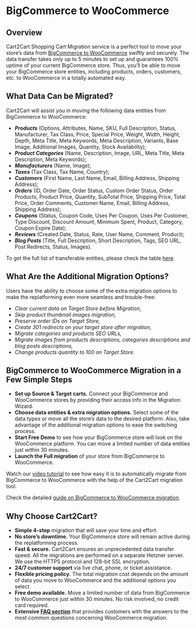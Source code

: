 # BigCommerce to WooCommerce 
## Overview
Cart2Cart Shopping Cart Migration service is a perfect tool to move your store’s data from [BigCommerce to WooCommerce](https://www.shopping-cart-migration.com/shopping-cart-migration-options/4941-bigcommerce-to-woocommerce-migration?utm_source=github-articles&utm_medium=articles&utm_term=bigcommerce-woocommerce&utm_campaign=github.com) swiftly and securely. The data transfer takes only up to 5 minutes to set up and guarantees 100% uptime of your current BigCommerce store. Thus, you’ll be able to move your BigCommerce store entities, including products, orders, customers, etc. to WooCommerce in a totally automated way.
## What Data Can be Migrated?
Cart2Cart will assist you in moving the following data entities from BigCommerce to WooCommerce:
* **_Products_** (Options, Attributes, Name, SKU, Full Description, Status, Manufacturer, Tax Class, Price, Special Price, Weight, Width, Height, Depth, Meta Title, Meta Keywords, Meta Description, Variants, Base Image, Additional Images, Quantity, Stock Availability);
* **_Product Categories_** (Name, Description, Image, URL, Meta Title, Meta Description, Meta Keywords);
* **_Manufacturers_** (Name, Image);
* **_Taxes_** (Tax Class, Tax Name, Country);
* **_Customers_** (First Name, Last Name, Email, Billing Address, Shipping Address);
* **_Orders_** (ID, Order Date, Order Status, Custom Order Status, Order Products, Product Price, Quantity, SubTotal Price, Shipping Price, Total Price, Order Comments, Customer Name, Email, Billing Address, Shipping Address);
* **_Coupons_** (Status, Coupon Code, Uses Per Coupon, Uses Per Customer, Type Discount, Discount Amount, Minimum Spent, Product, Category, Coupon Expire Date);
* **_Reviews_** (Created Date, Status, Rate, User Name, Comment, Product);
* **_Blog Posts_** (Title, Full Description, Short Description, Tags, SEO URL, Post Redirects, Status, Images).
 
To get the full list of transferable entities, please check the table [here](https://www.shopping-cart-migration.com/shopping-cart-migration-options/4941-bigcommerce-to-woocommerce-migration?utm_source=github-articles&utm_medium=articles&utm_term=bigcommerce-woocommerce&utm_campaign=github.com).
## What Are the Additional Migration Options?
Users have the ability to choose some of the extra migration options to make the replatforming even more seamless and trouble-free:
* _Clear current data on Target Store before Migration,_
* _Skip product thumbnail images migration,_
* _Preserve order IDs on Target Store,_
* _Create 301 redirects on your target store after migration,_
* _Migrate categories and products SEO URLs,_
* _Migrate images from products descriptions, categories descriptions and blog posts descriptions,_
* _Change products quantity to 100 on Target Store._
## BigCommerce to WooCommerce Migration in a Few Simple Steps 
* **Set up Source & Target carts.** Connect your BigCommerce and WooCommerce stores by providing their access info in the Migration Wizard.
* **Choose data entities & extra migration options.** Select some of the data types or move all the store’s data to the desired platform. Also, take advantage of the additional migration options to ease the switching process.
* **Start Free Demo** to see how your BigCommerce store will look on the WooCommerce platform. You can move a limited number of data entities just within 30 minutes.  
* **Launch the Full migration** of your store from BigCommerce to WooCommerce.

Watch our [video tutorial](https://www.youtube.com/watch?v=tuFI8EBkWZY?utm_source=github-articles&utm_medium=articles&utm_term=bigcommerce-woocommerce&utm_campaign=github.com) to see how easy it is to automatically migrate from BigCommerce to WooCommerce with the help of the Cart2Cart migration tool.
 
Check the detailed [guide on BigCommerce to WooCommerce migration](https://www.shopping-cart-migration.com/migration-guides/how-to-migrate-from-bigcommerce-to-woocommerce-like-clockwork?utm_source=github-articles&utm_medium=articles&utm_term=bigcommerce-woocommerce&utm_campaign=github.com). 
## Why Choose Cart2Cart?
* **Simple 4-step** migration that will save your time and effort.
* **No store’s downtime.** Your BigCommerce store will remain active during the replatforming process.
* **Fast & secure.** Cart2Cart ensures an unprecedented data transfer speed. All the migrations are performed on a separate Hetzner server. We use the HTTPS protocol and 128-bit SSL encryption.
* **24/7 customer support** via live chat, phone, or ticket assistance.
* **Flexible pricing policy.** The total migration cost depends on the amount of data you move to WooCommerce and the additional options you select.   
* **Free demo available.** Move a limited number of data from BigCommerce to WooCommerce just within 30 minutes. No risk involved, no credit card required. 
* **Extensive [FAQ section](https://www.shopping-cart-migration.com/faq/45-woocommerce?utm_source=github-articles&utm_medium=articles&utm_term=bigcommerce-woocommerce&utm_campaign=github.com)** that provides customers with the answers to the most common questions concerning WooCommerce migration.
